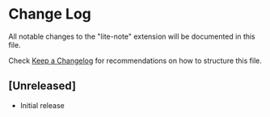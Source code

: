 # Change Log

All notable changes to the "lite-note" extension will be documented in this file.

Check [Keep a Changelog](http://keepachangelog.com/) for recommendations on how to structure this file.

## [Unreleased]

- Initial release